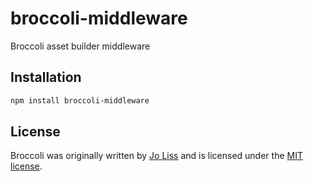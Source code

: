 
broccoli-middleware
==============================================================================

Broccoli asset builder middleware


Installation
------------------------------------------------------------------------------

```bash
npm install broccoli-middleware
```


License
------------------------------------------------------------------------------

Broccoli was originally written by [Jo Liss](http://www.solitr.com/) and is
licensed under the [MIT license](LICENSE).
